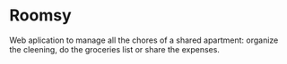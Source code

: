 # Roomsy
Web aplication to manage all the chores of a shared apartment: organize the cleening, do the groceries list or share the expenses. 
